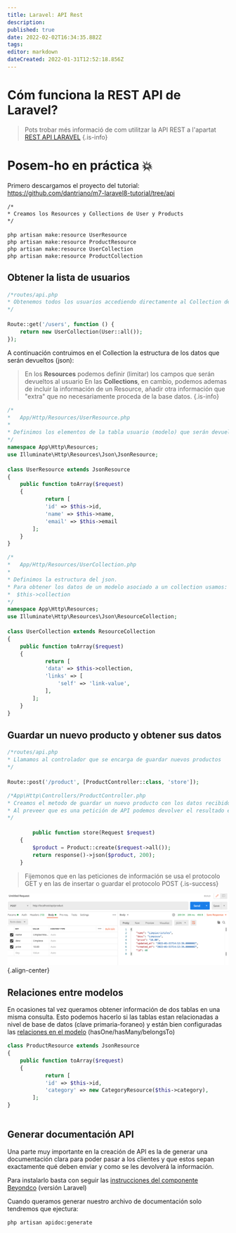 ```yaml
---
title: Laravel: API Rest 
description: 
published: true
date: 2022-02-02T16:34:35.882Z
tags: 
editor: markdown
dateCreated: 2022-01-31T12:52:18.856Z
---
```


# Cóm funciona la REST API de Laravel?

> Pots trobar més informació de com utilitzar la API REST a l'apartat 
[REST API LARAVEL](/ca/informatica/daw/m7/uf3/rest)
{.is-info}

# Posem-ho en práctica :collision:
Primero descargamos el proyecto del tutorial:
https://github.com/dantriano/m7-laravel8-tutorial/tree/api

```
/*
* Creamos los Resources y Collections de User y Products
*/

php artisan make:resource UserResource
php artisan make:resource ProductResource
php artisan make:resource UserCollection
php artisan make:resource ProductCollection
```

## Obtener la lista de usuarios

```php
/*routes/api.php
* Obtenemos todos los usuarios accediendo directamente al Collection de user
*/

Route::get('/users', function () {
    return new UserCollection(User::all());
});
```
A continuación contruimos en el Collection la estructura de los datos que serán devueltos (json):

> En los **Resources** podemos definir (limitar) los campos que serán devueltos al usuario
> En las **Collections**, en cambio, podemos ademas de incluir la información de un Resource, añadir otra información que "extra" que no necesariamente proceda de la base datos. 
{.is-info}


```php
/*
*   App/Http/Resources/UserResource.php
*
* Definimos los elementos de la tabla usuario (modelo) que serán devueltos.
*/
namespace App\Http\Resources;
use Illuminate\Http\Resources\Json\JsonResource;

class UserResource extends JsonResource
{
    public function toArray($request)
    {
 			return [
            'id' => $this->id,
            'name' => $this->name,
            'email' => $this->email
        ];
    }
}
```

```php
/*
*   App/Http/Resources/UserCollection.php
*
* Definimos la estructura del json.
* Para obtener los datos de un modelo asociado a un collection usamos:
*  $this->collection 
*/
namespace App\Http\Resources;
use Illuminate\Http\Resources\Json\ResourceCollection;

class UserCollection extends ResourceCollection
{
    public function toArray($request)
    {
 			return [
            'data' => $this->collection,
            'links' => [
                'self' => 'link-value',
            ],
        ];
    }
}
```


## Guardar un nuevo producto y obtener sus datos
```php
/*routes/api.php
* Llamamos al controlador que se encarga de guardar nuevos productos
*/

Route::post('/product', [ProductController::class, 'store']);

```
```php
/*App\Http\Controllers/ProductController.php
* Creamos el metodo de guardar un nuevo producto con los datos recibidos por formulario. 
* Al preveer que es una petición de API podemos devolver el resultado en formato JSON
*/

		public function store(Request $request)
    {
        $product = Product::create($request->all());
        return response()->json($product, 200);
    }
```

> Fijemonos que en las peticiones de información se usa el protocolo GET y en las de insertar o guardar el protocolo POST
{.is-success}

![ejemplo_api_post.png](/informatica/daw/m7/ejemplo_api_post.png){.align-center}

## Relaciones entre modelos

En ocasiones tal vez queramos obtener información de dos tablas en una misma consulta. Esto podemos hacerlo si las tablas estan relacionadas a nivel de base de datos (clave primaria-foraneo) y están bien configuradas las [relaciones en el modelo](https://laravel.com/docs/8.x/eloquent-relationships) (hasOne/hasMany/belongsTo)


```php
class ProductResource extends JsonResource
{
    public function toArray($request)
    {
 			return [
            'id' => $this->id,
            'category' => new CategoryResource($this->category),
        ];
}
        
```

## Generar documentación API
Una parte muy importante en la creación de API es la de generar una documentación clara para poder pasar a los clientes y que estos sepan exactamente qué deben enviar y como se les devolverá la información.

Para instalarlo basta con seguir las [instrucciones del componente Beyondco](https://beyondco.de/docs/laravel-apidoc-generator/getting-started/installation) (versión Laravel)

Cuando queramos generar nuestro archivo de documentación solo tendremos que ejectura:
```
php artisan apidoc:generate
```
